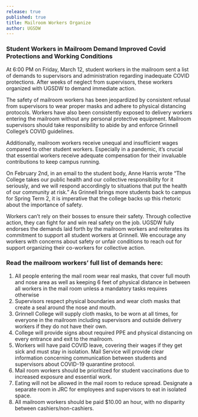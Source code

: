 ```yaml
---
release: true
published: true
title: Mailroom Workers Organize
author: UGSDW
---
```

### Student Workers in Mailroom Demand Improved Covid Protections and Working Conditions

At 6:00 PM on Friday, March 12, student workers in the mailroom sent a list of demands to supervisors and administration regarding inadequate COVID protections. After weeks of neglect from supervisors, these workers organized with UGSDW to demand immediate action.

The safety of mailroom workers has been jeopardized by consistent refusal from supervisors to wear proper masks and adhere to physical distancing protocols. Workers have also been consistently exposed to delivery workers entering the mailroom without any personal protective equipment. Mailroom supervisors should take responsibility to abide by and enforce Grinnell College’s COVID guidelines. 

Additionally, mailroom workers receive unequal and insufficient wages compared to other student workers. Especially in a pandemic, it’s crucial that essential workers receive adequate compensation for their invaluable contributions to keep campus running. 

On February 2nd, in an email to the student body, Anne Harris wrote “The College takes our public health and our collective responsibility for it seriously, and we will respond accordingly to situations that put the health of our community at risk.” As Grinnell brings more students back to campus for Spring Term 2, it is imperative that the college backs up this rhetoric about the importance of safety. 

Workers can’t rely on their bosses to ensure their safety. Through collective action, they can fight for and win real safety on the job. UGSDW fully endorses the demands laid forth by the mailroom workers and reiterates its commitment to support all student workers at Grinnell. We encourage any workers with concerns about safety or unfair conditions to reach out for support organizing their co-workers for collective action.

### Read the mailroom workers’ full list of demands here: 

1. All people entering the mail room wear real masks, that cover full mouth and nose area as well as keeping 6 feet of physical distance in between all workers in the mail room unless a mandatory tasks requires otherwise
2. Supervisors respect physical boundaries and wear cloth masks that create a seal around the nose and mouth.
3. Grinnell College will supply cloth masks, to be worn at all times, for everyone in the mailroom including supervisors and outside delivery workers if they do not have their own.
4. College will provide signs about required PPE and physical distancing on every entrance and exit to the mailroom.
5. Workers will have paid COVID leave, covering their wages if they get sick and must stay in isolation. Mail Service will provide clear information concerning communication between students and supervisors about COVID-19 quarantine protocol. 
6. Mail room workers should be prioritized for student vaccinations due to increased exposure and essential work.
7. Eating will not be allowed in the mail room to reduce spread. Designate a separate room in JRC for employees and supervisors to eat in isolated space.
8. All mailroom workers should be paid $10.00 an hour, with no disparity between cashiers/non-cashiers.
